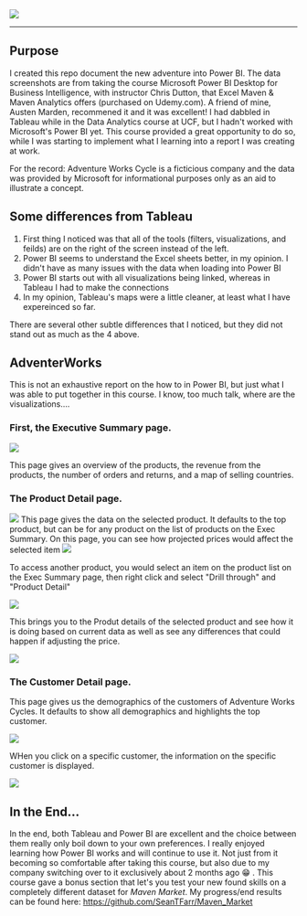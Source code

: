 <img src = AW_logo_resized.jpg>

---
## Purpose

I created this repo document the new adventure into Power BI. The data screenshots are from taking the course Microsoft Power BI Desktop for Business Intelligence, with instructor Chris Dutton, that Excel Maven & Maven Analytics offers (purchased on Udemy.com). A friend of mine, Austen Marden, recommened it and it was excellent! I had dabbled in Tableau while in the Data Analytics course at UCF, but I hadn't worked with Microsoft's Power BI yet. This course provided a great opportunity to do so, while I was starting to implement what I learning into a report I was creating at work.

For the record: Adventure Works Cycle is a ficticious company and the data was provided by Microsoft for informational purposes only as an aid to illustrate a concept. 

## Some differences from Tableau

1. First thing I noticed was that all of the tools (filters, visualizations, and feilds) are on the right of the screen instead of the left.
2. Power BI seems to understand the Excel sheets better, in my opinion. I didn't have as many issues with the data when loading into Power BI
3. Power BI starts out with all visualizations being linked, whereas in Tableau I had to make the connections
4. In my opinion, Tableau's maps were a little cleaner, at least what I have expereinced so far.

There are several other subtle differences that I noticed, but they did not stand out as much as the 4 above.  

## AdventerWorks
This is not an exhaustive report on the how to in Power BI, but just what I was able to put together in this course. I know, too much talk, where are the visualizations....

### First, the Executive Summary page.
<img src = images\Exec_summary.jpg>

This page gives an overview of the products, the revenue from the products, the number of orders and returns, and a map of selling countries.

### The Product Detail page.
<img src = images\Product_detail.jpg>
This page gives the data on the selected product. It defaults to the top product, but can be for any product on the list of products on the Exec Summary. On this page, you can see how projected prices would affect the selected item

<img src = images\Product_detail_price_adj.jpg>

To access another product, you would select an item on the product list on the Exec Summary page, then right click and select "Drill through" and "Product Detail"

<img src =images\Drill_through.jpg >

This brings you to the Produt details of the selected product and see how it is doing based on current data as well as see any differences that could happen if adjusting the price.

<img src = images\Product_detail_drill_through.jpg>

### The Customer Detail page.

This page gives us the demographics of the customers of Adventure Works Cycles. It defaults to show all demographics and highlights the top customer.

<img src = images\Customer_Detail.jpg>

WHen you click on a specific customer, the information on the specific customer is displayed.

<img src = images\Customer_Detail_clicked.jpg>

## In the End...
In the end, both Tableau and Power BI are excellent and the choice between them really only boil down to your own preferences. I really enjoyed learning how Power BI works and will continue to use it. Not just from it becoming so comfortable after taking this course, but also due to my company switching over to it exclusively about 2 months ago :grin: .
This course gave a bonus section that let's you test your new found skills on a completely different dataset for *Maven Market*. My progress/end results can be found here: https://github.com/SeanTFarr/Maven_Market